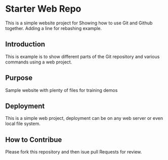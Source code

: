 # Starter Web Repo

This is a simple website project for Showing how to use Git and Github together.
Adding a line for rebashing example.

## Introduction

This is example is to show different parts of the Git repository and various commands using a web project.

## Purpose

Sample website with plenty of files for training demos

## Deployment

This is a simple web project, deployment can be on any web server or even local file system.

## How to Contribue

Please fork this repository and then isue pull Requests for review.